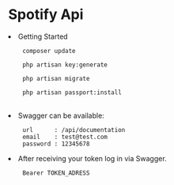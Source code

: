 # Spotify Api

<li>Getting Started</li>

        composer update
    
        php artisan key:generate
    
        php artisan migrate
        
        php artisan passport:install

<br>
<li>Swagger can be available:</li>
    
        url      : /api/documentation
        email    : test@test.com
        password : 12345678

</li>

<li>After receiving your token log in via Swagger.

        Bearer TOKEN_ADRESS

</li>
